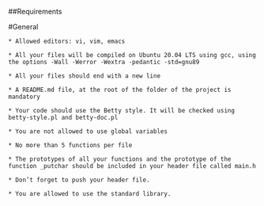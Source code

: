##Requirements

#General
	
	* Allowed editors: vi, vim, emacs
	
	* All your files will be compiled on Ubuntu 20.04 LTS using gcc, using the options -Wall -Werror -Wextra -pedantic -std=gnu89
	
	* All your files should end with a new line
	
	* A README.md file, at the root of the folder of the project is mandatory
	
	* Your code should use the Betty style. It will be checked using betty-style.pl and betty-doc.pl
	
	* You are not allowed to use global variables
	
	* No more than 5 functions per file
	
	* The prototypes of all your functions and the prototype of the function _putchar should be included in your header file called main.h
	
	* Don’t forget to push your header file.
	
	* You are allowed to use the standard library.